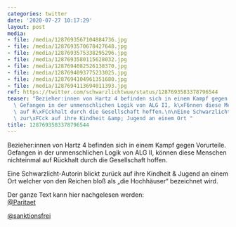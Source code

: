 ```yaml
---
categories: twitter
date: '2020-07-27 10:17:29'
layout: post
media:
- file: /media/1287693567104884736.jpg
- file: /media/1287693570678427648.jpg
- file: /media/1287693575338295296.jpg
- file: /media/1287693580115628032.jpg
- file: /media/1287694082526138370.jpg
- file: /media/1287694093775233025.jpg
- file: /media/1287694104961351680.jpg
- file: /media/1287694113694011393.jpg
ref: https://twitter.com/schwarzlichtwue/status/1287693583378796544
teaser: "Bezieher:innen von Hartz 4 befinden sich in einem Kampf gegen Vorurteile.\
  \ Gefangen in der unmenschlichen Logik von ALG II, k\xF6nnen diese Menschen nichteinmal\
  \ auf R\xFCckhalt durch die Gesellschaft hoffen.\n\nEine Schwarzlicht-Autorin blickt\
  \ zur\xFCck auf ihre Kindheit &amp; Jugend an einem Ort "
title: 1287693583378796544
---
```

Bezieher:innen von Hartz 4 befinden sich in einem Kampf gegen Vorurteile. Gefangen in der unmenschlichen Logik von ALG II, können diese Menschen nichteinmal auf Rückhalt durch die Gesellschaft hoffen.

Eine Schwarzlicht-Autorin blickt zurück auf ihre Kindheit &amp; Jugend an einem Ort  welcher von den Reichen bloß als „die Hochhäuser“ bezeichnet wird.



Der ganze Text kann hier nachgelesen werden:  
[@Paritaet](https://twitter.com/Paritaet) 

[@sanktionsfrei](https://twitter.com/sanktionsfrei)